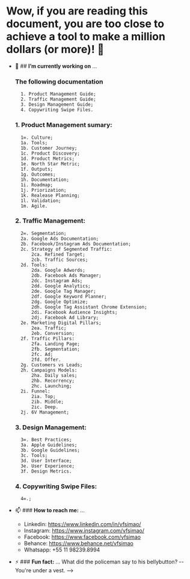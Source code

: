 # Wow, if you are reading this document, you are too close to achieve a tool to make a million dollars (or more)! 👋

- 🔭 ## **I’m currently working on** ...
  
 	### **The following documentation**
    	1. Product Management Guide;
    	2. Traffic Management Guide;
		3. Design Management Guide;
    	4. Copywriting Swipe Files. 

	### 1. **Product Management sumary:**
		1∞. Culture;
		1a. Tools;
		1b. Customer Journey;
		1c. Product Discovery;
		1d. Product Metrics;
		1e. North Star Metric;
		1f. Outputs;
		1g. Outcomes;
		1h. Documentation;
		1i. Roadmap;
		1j. Priorization;
		1k. Realease Planning;
		1l. Validation;
		1m. Agile.

	### 2. **Traffic Management:**
		2∞. Segmentation;
		2a. Google Ads Documentation;
		2b. Facebook/Instagram Ads Documentation;
		2c. Strategy of Segmented Traffic:
			2ca. Refined Target;
			2cb. Traffic Sources;
		2d. Tools:
			2da. Google Adwords;
			2db. Facebook Ads Manager;
			2dc. Instagram Ads;
			2dd. Google Analytics;
			2de. Google Tag Manager;
			2df. Google Keyword Planner;
			2dg. Google Optimize;
			2dh. Google Tag Assistant Chrome Extension;
			2di. Facebook Audience Insights;
			2dj. Facebook Ad Library;
		2e. Marketing Digital Pillars;
			2ea. Traffic;
			2eb. Conversion;
		2f. Traffic Pillars:
			2fa. Landing Page;
			2fb. Segmentation;
			2fc. Ad;
			2fd. Offer.
		2g. Customers vs Leads;
		2h. Campaigns Models:
			2ha. Daily sales;
			2hb. Recorrency;
			2hc. Launching;
		2i. Funnel:
			2ia. Top;
			2ib. Middle;
			2ic. Deep.
		2j. 6V Management;
				

	### 3. **Design Management:**
		3∞. Best Practices;
		3a. Apple Guidelines;
		3b. Google Guidelines;
		3c. Tools; 
		3d. User Interface;
		3e. User Experience;
		3f. Design Metrics.

	### 4. **Copywriting Swipe Files:**
		4∞.;

- 📫 ### **How to reach me:** ...
	* Linkedin: https://www.linkedin.com/in/vfsimao/
	* Instagram: https://www.instagram.com/vfsimao/
	* Facebook: https://www.facebook.com/vfsimao 
	* Behance: https://www.behance.net/vfsimao
	* Whatsapp: +55 11 98239.8994

- ⚡ ### **Fun fact:** ...
	What did the policeman say to his bellybutton?
	-- You're under a vest.
-->
